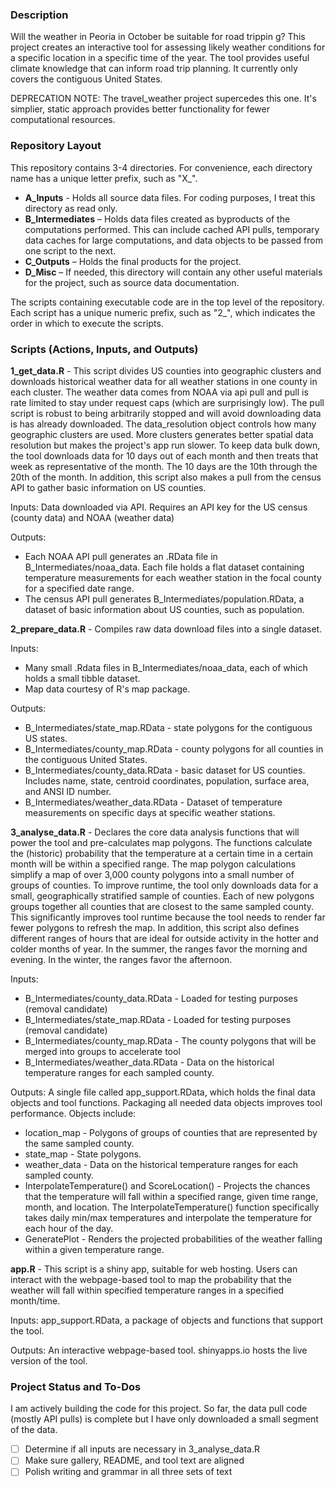 ### Description

Will the weather in Peoria in October be suitable for road trippin g?  This
project creates an interactive tool for assessing likely weather conditions for
a specific location in a specific time of the year.  The tool provides useful
climate knowledge that can inform road trip planning.  It currently only covers
the contiguous United States.

DEPRECATION NOTE: The travel_weather project supercedes this one.  It's simplier,
static approach provides better functionality for fewer computational resources.

### Repository Layout

This repository contains 3-4 directories.  For convenience, each directory name
has a unique letter prefix, such as "X_".

+ **A_Inputs** - Holds all source data files.  For coding purposes, I treat this
directory as read only.
+ **B_Intermediates** – Holds data files created as byproducts of the
computations performed.  This can include cached API pulls, temporary data caches for large computations, and data objects to be passed from one script to the next.
+ **C_Outputs** – Holds the final products for the project.
+ **D_Misc** – If needed, this directory will contain any other useful materials
for the project, such as source data documentation.

The scripts containing executable code are in the top level of the repository.
Each script has a unique numeric prefix, such as "2_", which indicates the order
in which to execute the scripts.

### Scripts (Actions, Inputs, and Outputs)

**1_get_data.R** - This script divides US counties into geographic clusters and
downloads historical weather data for all weather stations in one county in each
cluster.  The weather data comes from NOAA via api pull and pull is rate limited
to stay under request caps (which are surprisingly low).  The pull script is
robust to being arbitrarily stopped and will avoid downloading data is has
already downloaded.  The data_resolution object controls how many geographic
clusters are used.  More clusters generates better spatial data resolution but
makes the project's app run slower.  To keep data bulk down, the tool downloads
data for 10 days out of each month and then treats that week as representative of
the month. The 10 days are the 10th through the 20th of the month. In addition,
this script also makes a pull from the census API to gather basic information on
US counties.

Inputs: Data downloaded via API.  Requires an API key for the US census (county data)
and NOAA (weather data)

Outputs:
+ Each NOAA API pull generates an .RData file in B_Intermediates/noaa_data.
Each file holds a flat dataset containing temperature measurements for each
weather station in the focal county for a specified date range.
+ The census API pull generates B_Intermediates/population.RData, a dataset of
basic information about US counties,  such as population.

**2_prepare_data.R** - Compiles raw data download files into a single dataset.

Inputs:
+ Many small .Rdata files in B_Intermediates/noaa_data, each of which holds
a small tibble dataset.
+ Map data courtesy of R's map package.

Outputs:
+ B_Intermediates/state_map.RData - state polygons for the contiguous US states.
+ B_Intermediates/county_map.RData - county polygons for all counties in the
contiguous United States.
+ B_Intermediates/county_data.RData - basic dataset for US counties. Includes
name, state, centroid coordinates, population, surface area, and ANSI ID number.
+ B_Intermediates/weather_data.RData - Dataset of temperature measurements on
specific days at specific weather stations.

**3_analyse_data.R** -  Declares the core data analysis functions that will power
the tool and pre-calculates map polygons.  The functions calculate the (historic)
probability that the temperature at a certain time in a certain month will be
within a specified range.  The map polygon calculations simplify a map of over
3,000 county polygons into a small number of groups of counties. To improve
runtime, the tool only downloads data for a small, geographically stratified
sample of counties.  Each of new polygons groups together all counties that are
closest to the same sampled county.  This significantly improves tool runtime
because the tool needs to render far fewer polygons to refresh the map.  In
addition, this script also defines different ranges of hours that are ideal for
outside activity in the hotter and colder months of year.  In the summer, the
ranges favor the morning and evening.  In the winter, the ranges favor the
afternoon.

Inputs:
+ B_Intermediates/county_data.RData - Loaded for testing purposes (removal
candidate)
+ B_Intermediates/state_map.RData - Loaded for testing purposes (removal
candidate)
+ B_Intermediates/county_map.RData - The county polygons that will be merged into
groups to accelerate tool
+ B_Intermediates/weather_data.RData - Data on the historical temperature ranges
for each sampled county.

Outputs: A single file called app_support.RData, which holds the final data objects
and tool functions.  Packaging all needed data objects improves tool performance.
Objects include:
+ location_map - Polygons of groups of counties that are represented by the same
sampled county.
+ state_map - State polygons.
+ weather_data - Data on the historical temperature ranges
for each sampled county.
+ InterpolateTemperature() and ScoreLocation() - Projects the chances that the
temperature will fall within a specified range, given time range, month, and
location.  The InterpolateTemperature() function specifically takes daily min/max
temperatures and interpolate the temperature for each hour of the day.
+ GeneratePlot - Renders the projected probabilities of the weather falling
within a given temperature range.

**app.R** - This script is a shiny app, suitable for web hosting.  Users can
interact with the webpage-based tool to map the probability that the
weather will fall within specified temperature ranges in a specified month/time.

Inputs: app_support.RData, a package of objects and functions that support the
tool.

Outputs: An interactive webpage-based tool.  shinyapps.io hosts the live version
of the tool.

### Project Status and To-Dos

I am actively building the code for this project.  So far, the data pull code
(mostly API pulls) is complete but I have only downloaded a small segment of the
data.

- [ ] Determine if all inputs are necessary in 3_analyse_data.R
- [ ] Make sure gallery, README, and tool text are aligned
- [ ] Polish writing and grammar in all three sets of text
